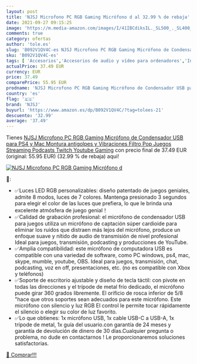 ```yaml
---
layout: post
title: 'NJSJ Microfono PC RGB Gaming Micrófono d al 32.99 % de rebaja'
date: 2021-09-27 09:15:25
image: 'https://m.media-amazon.com/images/I/41IBCdiksIL._SL500_._SL400_.jpg'
comments: true
category: ofertas
author: 'tole.es'
slug: 'B092V1QV4C-es NJSJ Microfono PC RGB Gaming Micrófono de Condensador USB...'
sku: 'B092V1QV4C-es'
tags: [ 'Accesorios','Accesorios de audio y vídeo para ordenadores','Informática','Micrófonos para informática','njsj','ps4', ]
actualPrice: 37.49 EUR
currency: EUR
price: 37.49
comparePrice: 55.95 EUR
prodname: 'NJSJ Microfono PC RGB Gaming Micrófono de Condensador USB para PS4 y Mac Montura antigolpes y Vibraciones Filtro Pop Juegos Streaming Podcasts Twitch Youtube Gaming'
country: 'es'
flag: '🇪🇸'
brand: 'NJSJ'
buyurl: 'https://www.amazon.es/dp/B092V1QV4C/?tag=tolees-21'
descuento: '32.99'
average: '37.49'
---
```


Tienes [NJSJ Microfono PC RGB Gaming Micrófono de Condensador USB para PS4 y Mac Montura antigolpes y Vibraciones Filtro Pop Juegos Streaming Podcasts Twitch Youtube Gaming](https://www.amazon.es/dp/B092V1QV4C/?tag=tolees-21) con precio final de  37.49 EUR (original: 55.95 EUR) (32.99 %  de rebaja) aqui!

[![NJSJ Microfono PC RGB Gaming Micrófono d](https://m.media-amazon.com/images/I/41IBCdiksIL._SL500_._SL400_.jpg)](https://www.amazon.es/dp/B092V1QV4C/?tag=tolees-21)

🔎:

- ✅Luces LED RGB personalizables: diseño patentado de juegos geniales, admite 8 modos, luces de 7 colores. Mantenga presionado 3 segundos para elegir el color de las luces que prefiera, lo que le brinda una excelente atmósfera de juego genial！
- ✅Calidad de grabación profesional: el micrófono de condensador USB para juegos utiliza un micrófono de captación súper cardioide para eliminar los ruidos que distraen más lejos del micrófono, produce un enfoque suave y nítido de audio de transmisión de nivel profesional Ideal para juegos, transmisión, podcasting y producciones de YouTube.
- ✅Amplia compatibilidad: este micrófono de computadora USB es compatible con una variedad de software, como PC windows, ps4, mac, skype, mumble, youtube, OBS. Ideal para juegos, transmisión, chat, podcasting, voz en off, presentaciones, etc. (no es compatible con Xbox y teléfonos)
- ✅Soporte de escritorio ajustable y diseño de tecla táctil: con pivote en todas las direcciones y el trípode de metal frío dedicado, el micrófono puede girar 360 grados libremente. El orificio de rosca inferior de 5/8 "hace que otros soportes sean adecuados para este micrófono. Este micrófono con silencio y luz RGB El control le permite tocar rápidamente el silencio o elegir su color de luz favorito.
- ✅Lo que obtienes: 1x micrófono USB, 1x cable USB-C a USB-A, 1x trípode de metal, 1x guía del usuario.con garantía de 24 meses y garantía de devolución de dinero de 30 días.Cualquier pregunta o problema, no dude en contactarnos ! Le proporcionaremos soluciones satisfactorias.

[🛒 Comprar!!!](https://www.amazon.es/dp/B092V1QV4C/?tag=tolees-21)
